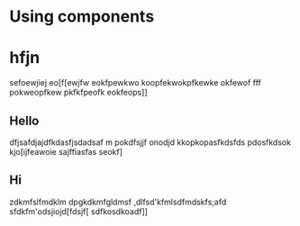 # Using components

# hfjn
sefoewjiej eo[f[ewjfw eokfpewkwo  koopfekwokpfkewke okfewof fff pokweopfkew pkfkfpeofk eokfeops]]

## Hello
dfjsafdjajdfkdasfjsdadsaf m   pokdfsjjf onodjd kkopkopasfkdsfds pdosfkdsok kjo[ijfeawoie sajffiasfas seokf]


## Hi

zdkmfslfmdklm dpgkdkmfgldmsf ,dlfsd'kfmlsdfmdskfs;afd sfdkfm'odsjiojd[fdsjf[  sdfkosdkoadf]]